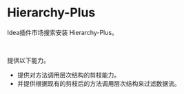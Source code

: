 # Hierarchy-Plus

Idea插件市场搜索安装 Hierarchy-Plus。

<br>

提供以下能力。

- 提供对方法调用层次结构的剪枝能力。
- 并提供根据现有的剪枝后的方法调用层次结构来过滤数据流。

<br>

